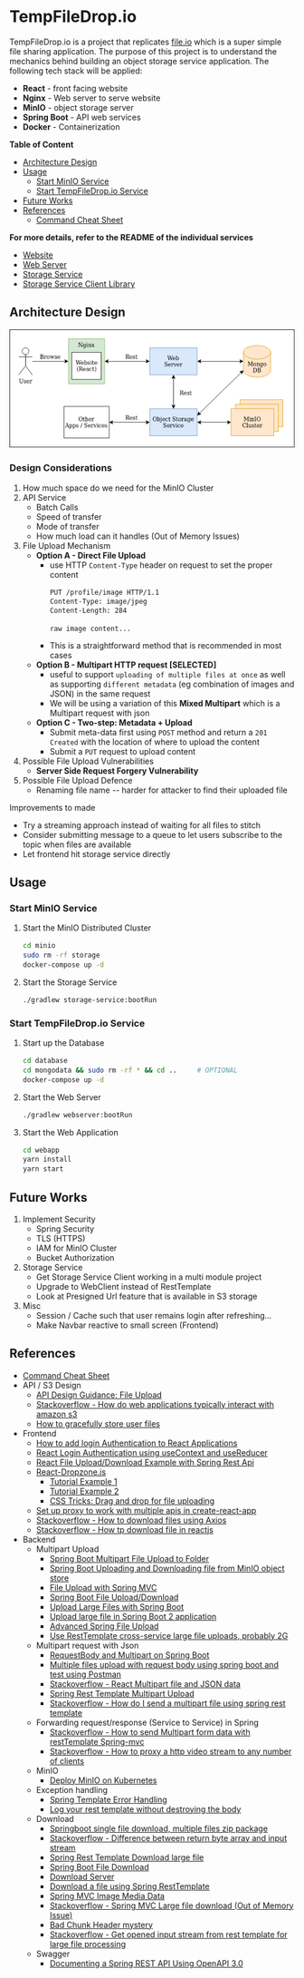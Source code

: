 # TempFileDrop.io

TempFileDrop.io is a project that replicates [file.io](https://www.file.io/) which is a super simple file sharing application.
The purpose of this project is to understand the mechanics behind building an object storage service application. The following
tech stack will be applied:
- **React** - front facing website
- **Nginx** - Web server to serve website
- **MinIO** - object storage server
- **Spring Boot** - API web services
- **Docker** - Containerization

**Table of Content**
- [Architecture Design](#architecture-design)
- [Usage](#usage)
    - [Start MinIO Service](#start-minio-service)
    - [Start TempFileDrop.io Service](#start-tempfiledropio-service)
- [Future Works](#future-works)
- [References](#references)
    - [Command Cheat Sheet](doc/CHEATSHEET.md)

**For more details, refer to the README of the individual services**
- [Website](webapp)
- [Web Server](webserver)
- [Storage Service](storage-service)
- [Storage Service Client Library](storage-service-client)

## Architecture Design

![Architecture](doc/architecture.png)

### Design Considerations

1. How much space do we need for the MinIO Cluster
2. API Service
    - Batch Calls
    - Speed of transfer
    - Mode of transfer
    - How much load can it handles (Out of Memory Issues)
3. File Upload Mechanism
    - **Option A - Direct File Upload**
        - use HTTP `Content-Type` header on request to set the proper content
            ```
            PUT /profile/image HTTP/1.1
            Content-Type: image/jpeg
            Content-Length: 284
            
            raw image content...
            ```
        - This is a straightforward method that is recommended in most cases
    - **Option B - Multipart HTTP request [SELECTED]**
        - useful to support `uploading of multiple files at once` as well as supporting `different metadata` (eg combination 
        of images and JSON) in the same request
        - We will be using a variation of this **Mixed Multipart** which is a Multipart request with json
    - **Option C - Two-step: Metadata + Upload**
        - Submit meta-data first using `POST` method and return a `201 Created` with the location of where to upload the content
        - Submit a `PUT` request to upload content
4. Possible File Upload Vulnerabilities
    - **Server Side Request Forgery Vulnerability**
5. Possible File Upload Defence
    - Renaming file name -- harder for attacker to find their uploaded file
    
Improvements to made
- Try a streaming approach instead of waiting for all files to stitch
- Consider submitting message to a queue to let users subscribe to the topic when files are available
- Let frontend hit storage service directly

## Usage

### Start MinIO Service

1. Start the MinIO Distributed Cluster
    ```bash
    cd minio
    sudo rm -rf storage
    docker-compose up -d
    ```

2. Start the Storage Service
    ```bash
    ./gradlew storage-service:bootRun
    ```

### Start TempFileDrop.io Service

1. Start up the Database
    ```bash 
    cd database
    cd mongodata && sudo rm -rf * && cd ..     # OPTIONAL
    docker-compose up -d
    ```
2. Start the Web Server
    ```bash
    ./gradlew webserver:bootRun
    ```
3. Start the Web Application
    ```bash
    cd webapp
    yarn install
    yarn start
    ```
   
## Future Works

1. Implement Security
    - Spring Security
    - TLS (HTTPS) 
    - IAM for MinIO Cluster
    - Bucket Authorization
2. Storage Service
    - Get Storage Service Client working in a multi module project
    - Upgrade to WebClient instead of RestTemplate
    - Look at Presigned Url feature that is available in S3 storage
3. Misc
    - Session / Cache such that user remains login after refreshing...
    - Make Navbar reactive to small screen (Frontend)
    
## References
- [Command Cheat Sheet](doc/CHEATSHEET.md)
- API / S3 Design
    - [API Design Guidance: File Upload](https://tyk.io/api-design-guidance-file-upload/)
    - [Stackoverflow - How do web applications typically interact with amazon s3](https://stackoverflow.com/questions/54655279/how-do-web-applications-typically-interact-with-amazon-s3)
    - [How to gracefully store user files](https://stormpath.com/blog/how-to-gracefully-store-user-files)
- Frontend
    - [How to add login Authentication to React Applications](https://www.digitalocean.com/community/tutorials/how-to-add-login-authentication-to-react-applications)
    - [React Login Authentication using useContext and useReducer](https://soshace.com/react-user-login-authentication-using-usecontext-and-usereducer/)
    - [React File Upload/Download Example with Spring Rest Api](https://bezkoder.com/react-file-upload-spring-boot/)
    - [React-Dropzone.js](https://react-dropzone.js.org/)
        - [Tutorial Example 1](https://www.digitalocean.com/community/tutorials/react-react-dropzone)
        - [Tutorial Example 2](https://www.newline.co/@dmitryrogozhny/how-to-drag-and-drop-files-in-react-applications-with-react-dropzone--c6732c93)
        - [CSS Tricks: Drag and drop for file uploading](https://css-tricks.com/drag-and-drop-file-uploading/)
    - [Set up proxy to work with multiple apis in create-react-app](https://create-react-app.dev/docs/proxying-api-requests-in-development/#configuring-the-proxy-manually)
    - [Stackoverflow - How to download files using Axios](https://stackoverflow.com/questions/41938718/how-to-download-files-using-axios)
    - [Stackoverflow - How tp download file in reactjs](https://stackoverflow.com/questions/50694881/how-to-download-file-in-react-js)    
- Backend
    - Multipart Upload
        - [Spring Boot Multipart File Upload to Folder](https://bezkoder.com/spring-boot-file-upload/)
        - [Spring Boot Uploading and Downloading file from MinIO object store](https://blogs.ashrithgn.com/spring-boot-uploading-and-downloading-file-from-minio-object-store/)
        - [File Upload with Spring MVC](https://www.baeldung.com/spring-file-upload)
        - [Spring Boot File Upload/Download](https://www.devglan.com/spring-boot/spring-boot-file-upload-download)
        - [Upload Large Files with Spring Boot](https://blog.sayem.dev/2017/07/upload-large-files-spring-boot-html/)
        - [Upload large file in Spring Boot 2 application](https://dzone.com/articles/upload-large-file-in-spring-boot-2-application-usi)
        - [Advanced Spring File Upload](https://medium.com/swlh/advanced-spring-file-upload-6595d3c2b8f9)
        - [Use RestTemplate cross-service large file uploads, probably 2G](https://www.programmersought.com/article/64782425852/)
    - Multipart request with Json
        - [RequestBody and Multipart on Spring Boot](https://blogs.perficient.com/2020/07/27/requestbody-and-multipart-on-spring-boot/)
        - [Multiple files upload with request body using spring boot and test using Postman](https://medium.com/@pankajsingla_24995/multipart-request-with-request-body-using-spring-boot-and-test-using-postman-6ea46b71b75d)
        - [Stackoverflow - React Multipart file and JSON data](https://stackoverflow.com/questions/59235491/react-ajax-request-with-multipart-file-and-json-data)
        - [Spring Rest Template Multipart Upload](https://www.baeldung.com/spring-rest-template-multipart-upload)
        - [Stackoverflow - How do I send a multipart file using spring rest template](https://stackoverflow.com/questions/55138538/how-do-i-send-a-multipartfile-using-spring-resttemplate)
    - Forwarding request/response (Service to Service) in Spring
        - [Stackoverflow - How to send Multipart form data with restTemplate Spring-mvc](https://stackoverflow.com/questions/28408271/how-to-send-multipart-form-data-with-resttemplate-spring-mvc)
        - [Stackoverflow - How to proxy a http video stream to any number of clients](https://stackoverflow.com/questions/47277640/how-to-proxy-a-http-video-stream-to-any-amount-of-clients-through-a-spring-webse)
    - MinIO
        - [Deploy MinIO on Kubernetes](https://docs.min.io/docs/deploy-minio-on-docker-compose.html)
    - Exception handling
        - [Spring Template Error Handling](https://www.baeldung.com/spring-rest-template-error-handling)
        - [Log your rest template without destroying the body](https://objectpartners.com/2018/03/01/log-your-resttemplate-request-and-response-without-destroying-the-body/)
    - Download
        - [Springboot single file download, multiple files zip package](https://www.programmersought.com/article/2688897886/)
        - [Stackoverflow - Difference between return byte array and input stream](https://stackoverflow.com/questions/49050569/is-there-a-difference-between-returning-byte-array-or-servlet-output-stream-on-f)
        - [Spring Rest Template Download large file](https://www.baeldung.com/spring-resttemplate-download-large-file)
        - [Spring Boot File Download](https://o7planning.org/11765/spring-boot-file-download)
        - [Download Server](https://github.com/nurkiewicz/download-server)
        - [Download a file using Spring RestTemplate](https://www.javacodemonk.com/download-a-file-using-spring-resttemplate-75723d97)
        - [Spring MVC Image Media Data](https://www.baeldung.com/spring-mvc-image-media-data)
        - [Stackoverflow - Spring MVC Large file download (Out of Memory Issue)](https://stackoverflow.com/questions/15800565/spring-mvc-large-files-for-download-outofmemoryexception)
        - [Bad Chunk Header mystery](https://rey5137.com/bad-chunk-header-mystery/)
        - [Stackoverflow -  Get opened input stream from rest template for large file processing](https://stackoverflow.com/questions/34936101/get-opened-input-stream-from-rest-template-for-large-file-processing)
    - Swagger
        - [Documenting a Spring REST API Using OpenAPI 3.0](https://www.baeldung.com/spring-rest-openapi-documentation)